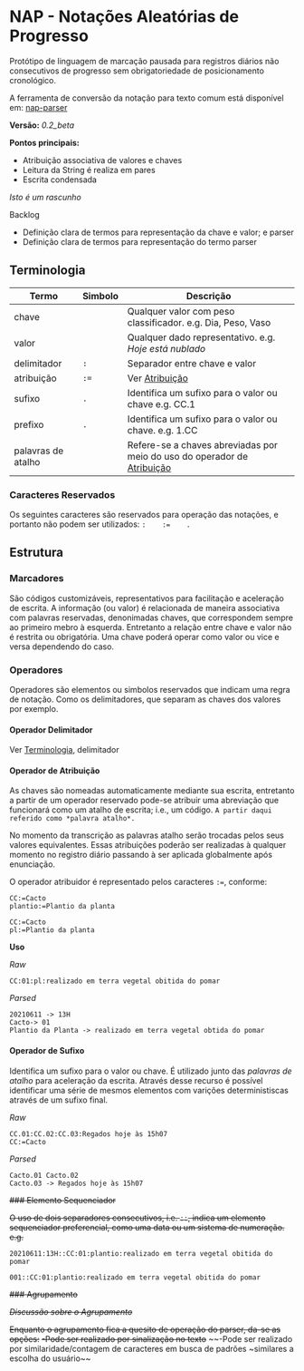 # NAP - Notações Aleatórias de Progresso

Protótipo de linguagem de marcação pausada para registros diários não consecutivos de progresso sem obrigatoriedade de posicionamento cronológico.

A ferramenta de conversão da notação para texto comum está disponível em: [nap-parser](https://thethales.github.io/nap-parser/)


**Versão:** *0.2_beta*



**Pontos principais:**

- Atribuição associativa de valores e chaves
- Leitura da String é realiza em pares
- Escrita condensada

*Isto é um rascunho*

Backlog
- Definição clara de termos para representação da chave e valor; e parser
- Definição clara de termos para representação do termo parser



## Terminologia

|Termo          |Simbolo    |Descrição                                              |
|---------------|-----------|-------------------------------------------------------|
|chave          |           |Qualquer valor com peso classificador. e.g. Dia, Peso, Vaso|
|valor          |           |Qualquer dado representativo. e.g. *Hoje está nublado* |
|delimitador    |```:```    |Separador entre chave e valor                          |
|atribuição     |```:=```   |Ver [Atribuição](####Operador-de-Atribuição)           |
|sufixo         |```.```    |Identifica um sufixo para o valor ou chave  e.g. CC.1  |
|prefixo        |```.```    |Identifica um sufixo para o valor ou chave. e.g. 1<span>.CC  |
|palavras de atalho|            |Refere-se a chaves abreviadas por meio do uso do operador de [Atribuição](####Operador-de-Atribuição)|


### Caracteres Reservados

Os seguintes caracteres são reservados para operação das notações, e portanto não podem ser utilizados: ``` :    :=    . ```
## Estrutura

### Marcadores

São códigos customizáveis, representativos para facilitação e aceleração de escrita. A informação (ou valor) é relacionada de maneira associativa com palavras reservadas, denonimadas chaves, que correspondem sempre ao primeiro mebro à esquerda. 
Entretanto a relação entre chave e valor não é restrita ou obrigatória. Uma chave poderá operar como valor ou vice e versa dependendo do caso.

### Operadores

Operadores são elementos ou simbolos reservados que indicam uma regra de notação. Como os delimitadores, que separam as chaves dos valores por exemplo.
#### Operador Delimitador

Ver [Terminologia](##Terminologia), delimitador
#### Operador de Atribuição

As chaves são nomeadas automaticamente mediante sua escrita, entretanto a partir de um operador reservado pode-se atribuir uma abreviação que funcionará como um atalho de escrita; i.e., um código. 
```A partir daqui referido como *palavra atalho*.```

No momento da transcrição as palavras atalho serão trocadas pelos seus valores equivalentes.
Essas atribuições poderão ser realizadas à qualquer momento no registro diário passando à ser aplicada globalmente após enunciação.

O operador atribuidor é representado pelos caracteres ```:=```, conforme:

```
CC:=Cacto
plantio:=Plantio da planta
```

```
CC:=Cacto
pl:=Plantio da planta
```
**Uso**


*Raw*
```
CC:01:pl:realizado em terra vegetal obitida do pomar
```

*Parsed*
```
20210611 -> 13H
Cacto-> 01
Plantio da Planta -> realizado em terra vegetal obtida do pomar
```



#### Operador de Sufixo

Identifica um sufixo para o valor ou chave.
É utilizado junto das *palavras de atalho* para aceleração da escrita. Através desse recurso é possível identificar uma série de mesmos elementos com varições deterministiscas através de um sufixo final. 

*Raw*
```
CC.01:CC.02:CC.03:Regados hoje às 15h07
CC:=Cacto
```

*Parsed*
```
Cacto.01 Cacto.02
Cacto.03 -> Regados hoje às 15h07
```
~~### Elemento Sequenciador~~

~~O uso de dois separadores consecutivos, i.e.  ```::```, indica um elemento sequenciador preferencial, como uma data ou um sistema de numeração. e.g.~~

```
20210611:13H::CC:01:plantio:realizado em terra vegetal obitida do pomar
```
```
001::CC:01:plantio:realizado em terra vegetal obitida do pomar
```

~~### Agrupamento~~



~~*Discussão sobre o Agrupamento*~~

~~Enquanto o agrupamento fica a quesito de operação do parser, da-se as opções:~~
~~-Pode ser realizado por sinalização no texto~~
~~-Pode ser realizado por similaridade/contagem de caracteres em busca de padrões ~similares a escolha do usuário~~






